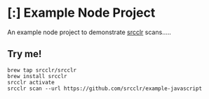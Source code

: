 # [:] Example Node Project

An example node project to demonstrate [srcclr](https://www.srcclr.com) scans.....

## Try me!

```
brew tap srcclr/srcclr
brew install srcclr
srcclr activate
srcclr scan --url https://github.com/srcclr/example-javascript
```
